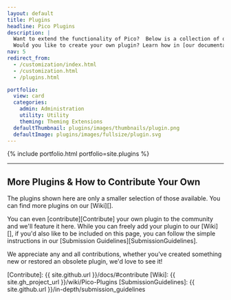 ```yaml
---
layout: default
title: Plugins
headline: Pico Plugins
description: |
  Want to extend the functionality of Pico?  Below is a collection of our community-developed plugins.<br>
  Would you like to create your own plugin? Learn how in [our documentation](/docs/#plugins)!
nav: 5
redirect_from:
  - /customization/index.html
  - /customization.html
  - /plugins.html

portfolio:
  view: card
  categories:
    admin: Administration
    utility: Utility
    theming: Theming Extensions
  defaultThumbnail: plugins/images/thumbnails/plugin.png
  defaultImage: plugins/images/fullsize/plugin.svg
---
```


{% include portfolio.html portfolio=site.plugins %}

---

## More Plugins & How to Contribute Your Own

The plugins shown here are only a smaller selection of those available.  You can find more plugins on our [Wiki][].

You can even [contribute][Contribute] your own plugin to the community and we'll feature it here.  While you can freely add your plugin to our [Wiki][], if you'd also like to be included on this page, you can follow the simple instructions in our [Submission Guidelines][SubmissionGuidelines].

We appreciate any and all contributions, whether you've created something new or restored an obsolete plugin, we'd love to see it!

[Contribute]: {{ site.github.url }}/docs/#contribute
[Wiki]: {{ site.gh_project_url }}/wiki/Pico-Plugins
[SubmissionGuidelines]: {{ site.github.url }}/in-depth/submission_guidelines
